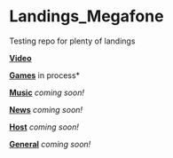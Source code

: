# Landings_Megafone
Testing repo for plenty of landings


[**Video**](https://grant-inna.github.io/Landings_Megafone/Video)

[**Games**](ttps://grant-inna.github.io/Landings_Megafone/Games) in process*

[**Music**](https://grant-inna.github.io/Landings_Megafone/Music) *coming soon!*

[**News**](https://grant-inna.github.io/Landings_Megafone/News) *coming soon!*

[**Host**](https://grant-inna.github.io/Landings_Megafone/Host) *coming soon!*

[**General**](https://grant-inna.github.io/Landings_Megafone/General) *coming soon!*
